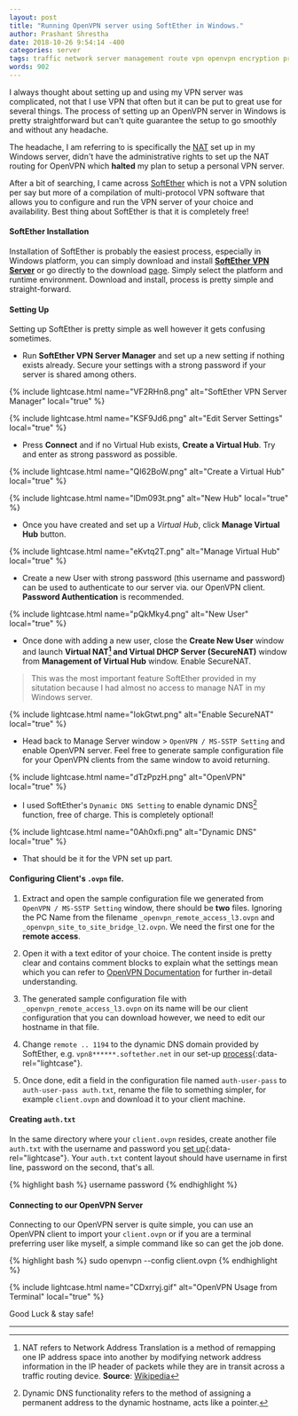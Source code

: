 ```yaml
---
layout: post
title: "Running OpenVPN server using SoftEther in Windows."
author: Prashant Shrestha
date: 2018-10-26 9:54:14 -400
categories: server
tags: traffic network server management route vpn openvpn encryption privacy
words: 902
---
```


I always thought about setting up and using my VPN server was complicated, not that I use VPN that often but it can be put to great use for several things. The process of setting up an OpenVPN server in Windows is pretty straightforward but can't quite guarantee the setup to go smoothly and without any headache.

The headache, I am referring to is specifically the [NAT](https://en.wikipedia.org/wiki/Network_address_translation) set up in my Windows server, didn't have the administrative rights to set up the NAT routing for OpenVPN which **halted** my plan to setup a personal VPN server.
<!--excerpt-->

After a bit of searching, I came across [SoftEther](https://www.softether.org/) which is not a VPN solution per say but more of a compilation of multi-protocol VPN software that allows you to configure and run the VPN server of your choice and availability. Best thing about SoftEther is that it is completely free!

#### SoftEther Installation

Installation of SoftEther is probably the easiest process, especially in Windows platform, you can simply download and install [**SoftEther VPN Server**](https://www.softether.org/5-download) or go directly to the download [page](https://www.softether-download.com/en.aspx?product=softether). Simply select the platform and runtime environment. Download and install, process is pretty simple and straight-forward.

#### Setting Up

Setting up SoftEther is pretty simple as well however it gets confusing sometimes.

* Run **SoftEther VPN Server Manager** and set up a new setting if nothing exists already. Secure your settings with a strong password if your server is shared among others.

{% include lightcase.html name="VF2RHn8.png" alt="SoftEther VPN Server Manager" local="true" %}

{% include lightcase.html name="KSF9Jd6.png" alt="Edit Server Settings" local="true" %}

* Press **Connect** and if no Virtual Hub exists, **Create a Virtual Hub**. Try and enter as strong password as possible.

{% include lightcase.html name="QI62BoW.png" alt="Create a Virtual Hub" local="true" %}

{% include lightcase.html name="lDm093t.png" alt="New Hub" local="true" %}

* Once you have created and set up a *Virtual Hub*, click **Manage Virtual Hub** button.

{% include lightcase.html name="eKvtq2T.png" alt="Manage Virtual Hub" local="true" %}

* Create a new User with strong password (this username and password) can be used to authenticate to our server via. our OpenVPN client. **Password Authentication** is recommended.

{% include lightcase.html name="pQkMky4.png" alt="New User" local="true" %}

* Once done with adding a new user, close the **Create New User** window and launch **Virtual NAT[^1] and Virtual DHCP Server (SecureNAT)** window from **Management of Virtual Hub** window. Enable SecureNAT.

>This was the most important feature SoftEther provided in my situtation because I had almost no access to manage NAT in my Windows server.

{% include lightcase.html name="IokGtwt.png" alt="Enable SecureNAT" local="true" %}

* Head back to Manage Server window > `OpenVPN / MS-SSTP Setting` and enable OpenVPN server. Feel free to generate sample configuration file for your OpenVPN clients from the same window to avoid returning.

{% include lightcase.html name="dTzPpzH.png" alt="OpenVPN" local="true" %}

* I used SoftEther's `Dynamic DNS Setting` to enable dynamic DNS[^2] function, free of charge. This is completely optional!

{% include lightcase.html name="0Ah0xfi.png" alt="Dynamic DNS" local="true" %}

* That should be it for the VPN set up part.

#### Configuring Client's `.ovpn` file.

1. Extract and open the sample configuration file we generated from `OpenVPN / MS-SSTP Setting` window, there should be **two** files. Ignoring the PC Name from the filename `_openvpn_remote_access_l3.ovpn` and `_openvpn_site_to_site_bridge_l2.ovpn`. We need the first one for the **remote access**.

2. Open it with a text editor of your choice. The content inside is pretty clear and contains comment blocks to explain what the settings mean which you can refer to [OpenVPN Documentation](https://openvpn.net/community-resources/how-to/) for further in-detail understanding.

3. The generated sample configuration file with `_openvpn_remote_access_l3.ovpn` on its name will be our client configuration that you can download however, we need to edit our hostname in that file.

4. Change `remote .. 1194` to the dynamic DNS domain provided by SoftEther, e.g. `vpn8******.softether.net` in our set-up [process](/assets/images/2018-10-26-running-openvpn-server-using-softether-in-windows/0Ah0xfi.png){:data-rel="lightcase"}.

5. Once done, edit a field in the configuration file named `auth-user-pass` to `auth-user-pass auth.txt`, rename the file to something simpler, for example `client.ovpn` and download it to your client machine.

#### Creating `auth.txt`

In the same directory where your `client.ovpn` resides, create another file `auth.txt` with the username and password you [set up](/assets/images/2018-10-26-running-openvpn-server-using-softether-in-windows/pQkMky4.png){:data-rel="lightcase"}. Your `auth.txt` content layout should have username in first line, password on the second, that's all.

{% highlight bash %}
username
password
{% endhighlight %}

#### Connecting to our OpenVPN Server

Connecting to our OpenVPN server is quite simple, you can use an OpenVPN client to import your `client.ovpn` or if you are a terminal preferring user like myself, a simple command like so can get the job done.

{% highlight bash %}
sudo openvpn --config client.ovpn
{% endhighlight %}

{% include lightcase.html name="CDxrryj.gif" alt="OpenVPN Usage from Terminal" local="true" %}

Good Luck & stay safe!

---

[^1]: NAT refers to Network Address Translation is a method of remapping one IP address space into another by modifying network address information in the IP header of packets while they are in transit across a traffic routing device. **Source**: [Wikipedia](https://en.wikipedia.org/wiki/Network_address_translation)
[^2]: Dynamic DNS functionality refers to the method of assigning a permanent address to the dynamic hostname, acts like a pointer.
